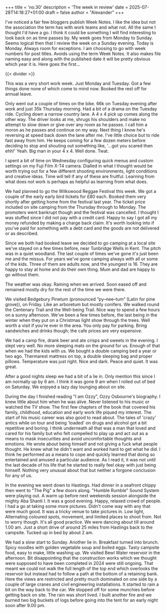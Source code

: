 +++
title = 'no.30'
description = 'The week in review'
date = 2025-07-28T14:18:27+01:00
draft = false
author = "Alexander"
+++

I've noticed a fair few bloggers publish Week Notes. I like the idea but not the association the term has with work teams and what not. All the same I thought I'd have a go. I think it could be something I will find interesting to look back on as time passes by. My week goes from Monday to Sunday. Seems logical then that I review the week on a Sunday evening. Today is Monday. Always room for exceptions. I am choosing to go with week numbers for post titles. Avoids using the term Week Notes. It also makes file naming easy and along with the published date it will be pretty obvious which year it is. Here goes the first...

{{< divider >}}

This was a very short work week. Just Monday and Tuesday. Got a few things done none of which come to mind now. Booked the rest off for annual leave. 

Only went out a couple of times on the bike. 66k on Tuesday evening after work and just 35k Thursday morning. Had a bit of a drama on the Tuesday ride. Cycling down a narrow country lane. A 4 x 4 pick up comes along the other way. The driver looks at me, shrugs his shoulders and make no attempt to slow down or give over any room as he passes. I call him a moron as he passes and continue on my way. Next thing I know he's reversing at speed back down the lane after me. I've little choice but to ride fast away from him. He keeps coming for a few dozen meters before deciding to stop and shouting out something like,  '...got you scared then ehh!' Yeah. Big man in your 4 x 4. Well done. Twat. 

I spent a bit of time on Wednesday configuring quick menus and custom settings on my Fuji Film X-T4 camera. Dialled in what I thought would be worth trying out for a few different shooting environments, light conditions and creative ideas. Time will tell if any of these are fruitful. Learning from what does not work is perhaps as helpful as learning from what does. 

We had planned to go the Wilkswood Reggae Festival this week. We got a couple of the early early bird tickets for £80 each. Booked them very shortly after getting home from the festival last year. The ticket price included on site camping from the Thursday through to Monday.  The promoters went bankrupt though and the festival was cancelled. I thought I was stuffed since I did not pay with a credit card.  Happy to say I got all my money refunded by making a charge back claim. It's worth looking into if you've paid for something with a debt card and the goods are not delivered or as described. 

Since we both had booked leave we decided to go camping at a local site we've stayed on a few times before, near Tunbridge Wells in Kent. The pitch was in a quiet woodland. The last couple of times we've gone it's just been me and the missus. For years we've gone camping always with all or some of the kids. Three of them are adults now, and the youngest is 16. They are happy to stay at home and do their own thing. Mum and dad are happy to go without them.  

The weather was okay. Raining when we arrived. Soon eased off and remained mostly dry for the rest of the time we were there. 

We visited Bedgebury Pinetum (pronounced “py–nee–tum” (Latin for pine grove)), on Friday. Like an arboretum but mostly conifers. We walked round the Centenary Trail and the Well-being Trail. Nice way to spend a few hours on a sunny afternoon. We've been a few times before, the last being in the winter when they put on a Christmas light show through the trees. Well worth a visit if you're ever in the area. You only pay for parking. Bring sandwiches and drinks though; the cafe prices are very expensive. 

We had a camp fire, drank beer and ate crisps and sweets in the evening. I slept very well. No more sleeping mats on the ground for us. Enough of that when we had the kids with us. We bought a double camping bed a year or two ago. Thermarest mattress on top, a double sleeping bag and proper pillows. Temperature was just right. Nice and dark. Peace and quiet. It was great. 

After a good nights sleep we had a bit of a lie in. Only mention this since I am normally up by 6 am. I think it was gone 9 am when I rolled out of bed on Saturday. We enjoyed a lazy day lounging about on site. 

During the day I finished reading "I am Ozzy", Ozzy Osbourne's biography. I knew little about him when he was alive. Never listened to his music or watched the TV show. The first few chapters of the book that covered his family, childhood, education and early work life piqued my interest. The start of his music career was also good to read about. The tales of 'crazy' antics while on tour and being 'loaded' on drugs and alcohol got a bit repetitive and boring. I think underneath all that was a man that loved and cared for his family but who felt compelled to play up and act out as a means to mask insecurities and avoid uncomfortable thoughts and emotions. He wrote about being himself and not giving a fuck what people thought. He knew what he didn't want and worked hard to get what he did. I think he performed as a means to cope and quickly learned that doing so entertained and amused a particular audience. As I read it, it was not until the last decade of his life that he started to really feel okay with just being himself. Nothing very unusual about that but neither a forgone conclusion for any of us. 

In the evening we went down to Hastings. Had dinner in a seafront chippy then went to "The Pig" a few doors along. "Humble Rumble" Sound System were playing out. A  warm up before next weekends session alongside the mighty Aba Shanti I. It was a good evening. Happy, relaxed crowd of people. I had a go at taking some more pictures. Didn't come way with any that were much good. It was a tricky venue to take pictures in. Low light, Alternating coloured spots, movement, and limited places to shoot from. Not to worry though. It's all good practice. We were dancing about till around 1.00 am. Just a short drive of around 25 miles from Hastings back to the campsite. Tucked up in bed by about 2 am. 

We had a slow start to Sunday. Another lie in. Breakfast turned into brunch. Spicy noodles with golden vegetable soup and boiled eggs. Tasty campsite food, easy to make, little washing up. We visited Bewl Water reservoir in the afternoon. Bit disappointing that the construction works which we thought were supposed to have been completed in 2024 were still ongoing. That meant we could not walk the full length of the top end which overlooks the reservoir but instead had to follow a path at the bottom of a retaining bank. Here the views are restricted and pretty much dominated on one side by a couple of large cranes and civil engineering installations. It started to rain a bit on the way back to the car. We stopped off for some munchies before getting back on site. The rain was short lived. I built another fire and we burned two big buckets of logs before going into the tent for an early night soon after 9.00 pm. 